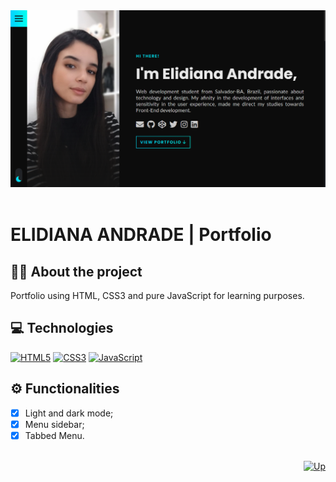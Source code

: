 <div align="center">
  <a href="https://elidianaandrade.github.io/archstil/">
    <img alt="Screen Portfolio EA" src="https://raw.githubusercontent.com/elidianaandrade/elidianaandrade.github.io/feature-v1/assets/img/projects-covers/cover-screen-portfolio-ea.png">
  </a>
</div>
<br>

# ELIDIANA ANDRADE | Portfolio

## 👩‍💻 About the project
Portfolio using HTML, CSS3 and pure JavaScript for learning purposes.

## 💻 Technologies
[![HTML5](https://img.shields.io/badge/HTML5-000?style=for-the-badge&logo=html5&logoColor=E34F26)](https://developer.mozilla.org/pt-BR/docs/Web/HTML)
[![CSS3](https://img.shields.io/badge/CSS3-000?style=for-the-badge&logo=css3&logoColor=00BFFF)](https://developer.mozilla.org/pt-BR/docs/Web/CSS)
[![JavaScript](https://img.shields.io/badge/JavaScript-000?style=for-the-badge&logo=javascript&logoColor=F7DF1E)](https://developer.mozilla.org/pt-BR/docs/Web/JavaScript)

## ⚙ Functionalities
- [x] Light and dark mode;
- [x] Menu sidebar;
- [x] Tabbed Menu.

<br>

<div align="right">
  <a href="#top">
    <img alt="Up" height="25" src="https://raw.githubusercontent.com/FortAwesome/Font-Awesome/6.x/svgs/solid/angle-up.svg">
  </a>
</div>